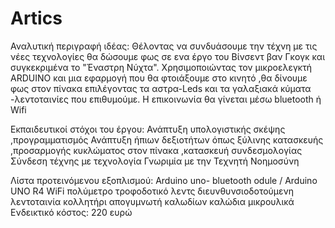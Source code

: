 # Artics

Αναλυτική περιγραφή ιδέας:
Θέλοντας να συνδυάσουμε την τέχνη με τις νέες τεχνολογίες θα δώσουμε φως σε ενα έργο του Βίνσεντ βαν Γκογκ και συγκεκριμένα το "Έναστρη Νύχτα".
Χρησιμοποιώντας τον μικροελεγκτή ARDUINO και μια εφαρμογή που θα φτοιάξουμε στο κινητό ,θα δίνουμε φως στον πίνακα επιλέγοντας τα αστρα-Leds και τα γαλαξιακά κύματα -λεντοταινίες που επιθυμούμε.
Η επικοινωνία θα γίνεται μέσω bluetooth ή Wifi

Eκπαιδευτικοί στόχοι του έργου:	
Ανάπτυξη υπολογιστικής σκέψης ,προγραμματισμός
Ανάπτυξη ήπιων δεξιοτήτων όπως ξύλινης κατασκευής ,προσαρμογής κυκλώματος στον πίνακα ,κατασκευή συνδεσμολογίας
Σύνδεση τέχνης με τεχνολογία
Γνωριμία με την Τεχνητή Νοημοσύνη


Λίστα προτεινόμενου εξοπλισμού:
Arduino uno- bluetooth odule / Arduino UNO R4 WiFi
πολύμετρο
τροφοδοτικό
λεντς
διευνθυνσιοδοτούμενη λεντοταινία
κολλητήρι
απογυμνωτή καλωδίων
καλώδια
μικρουλικά
Ενδεικτικό κόστος:	220 ευρώ
